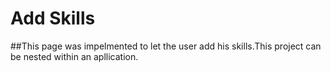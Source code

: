 # Add Skills

##This page was impelmented to let the user add his skills.This project can be nested within an apllication.

